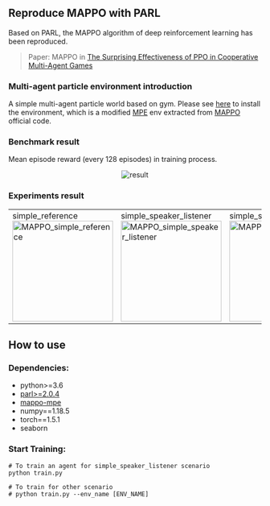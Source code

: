 <!--
 * @Author: jianzhnie
 * @Date: 2022-09-02 15:02:03
 * @LastEditors: jianzhnie
 * @LastEditTime: 2022-09-02 15:02:54
 * @Description:
 * Copyright (c) 2022 by jianzhnie@126.com, All Rights Reserved.
-->
## Reproduce MAPPO with PARL

Based on PARL, the MAPPO algorithm of deep reinforcement learning has been reproduced.

> Paper: MAPPO in [ The Surprising Effectiveness of PPO in Cooperative Multi-Agent Games](https://arxiv.org/abs/2103.01955)

### Multi-agent particle environment introduction

A simple multi-agent particle world based on gym. Please see [here](https://github.com/benchmarking-rl/PARL-experiments/tree/master/MAPPO/env) to install the environment, which is a modified [MPE](https://github.com/openai/multiagent-particle-envs) env extracted from [MAPPO](https://github.com/marlbenchmark/on-policy/tree/main/onpolicy/envs) official code.

### Benchmark result

Mean episode reward (every 128 episodes) in training process.

<p align="center">
<img src="https://github.com/benchmarking-rl/PARL-experiments/blob/master/MAPPO/pc/result.png" alt="result"/>
</p>

### Experiments result

<table align="center">
<tr>
<td>
simple_reference<br>
<img src="https://github.com/benchmarking-rl/PARL-experiments/blob/master/MAPPO/pc/simple_reference.gif"                  width = "200" height = "200" alt="MAPPO_simple_reference"/>
</td>
<td>
simple_speaker_listener<br>
<img src="https://github.com/benchmarking-rl/PARL-experiments/blob/master/MAPPO/pc/simple_speaker_listener.gif"        width = "200" height = "200" alt="MAPPO_simple_speaker_listener"/>
</td>
<td>
simple_spread<br>
<img src="https://github.com/benchmarking-rl/PARL-experiments/blob/master/MAPPO/pc/simple_spread.gif"             width = "200" height = "200" alt="MAPPO_simple_spread"/>
</td>
</tr>
</table>

## How to use

### Dependencies:

+ python>=3.6
+ [parl>=2.0.4](https://github.com/PaddlePaddle/PARL)
+ [mappo-mpe](https://github.com/benchmarking-rl/PARL-experiments/tree/master/MAPPO/env)
+ numpy==1.18.5
+ torch==1.5.1
+ seaborn

### Start Training:

```
# To train an agent for simple_speaker_listener scenario
python train.py

# To train for other scenario
# python train.py --env_name [ENV_NAME]
```
